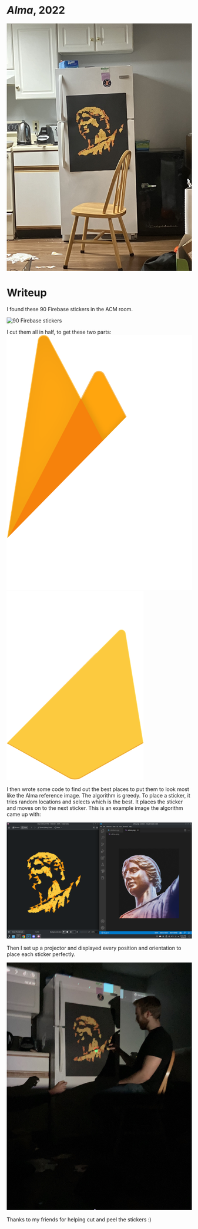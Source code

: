 # *Alma*, 2022

![Alma](writeup/result.jpg)

# Writeup

I found these 90 Firebase stickers in the ACM room.

![90 Firebase stickers](writeup/stickers.png)

I cut them all in half, to get these two parts:
![Top Left](topleft.png)
![Bottom Right](bottomright.png)

I then wrote some code to find out the best places to put them to look most like the Alma reference image. The algorithm is greedy. To place a sticker, it tries random locations and selects which is the best. It places the sticker and moves on to the next sticker. This is an example image the algorithm came up with:

![Algorithm](writeup/algo.png)

Then I set up a projector and displayed every position and orientation to place each sticker perfectly.

![Projector](writeup/projector.jpg)

Thanks to my friends for helping cut and peel the stickers :)